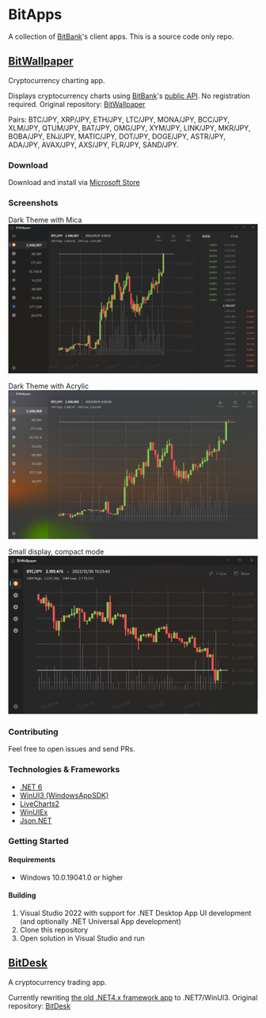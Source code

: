# BitApps

A collection of [BitBank](https://bitbank.cc/)'s client apps. This is a source code only repo.

## [BitWallpaper](https://github.com/torum/BitWallpaper)
Cryptocurrency charting app. 

Displays cryptocurrency charts using [BitBank](https://bitbank.cc/)'s [public API](https://github.com/bitbankinc/bitbank-api-docs). No registration required. Original repository: [BitWallpaper](https://github.com/torum/BitWallpaper)

Pairs: BTC/JPY, XRP/JPY, ETH/JPY, LTC/JPY, MONA/JPY, BCC/JPY, XLM/JPY, QTUM/JPY, BAT/JPY, OMG/JPY, XYM/JPY, LINK/JPY, MKR/JPY, BOBA/JPY, ENJ/JPY, MATIC/JPY, DOT/JPY, DOGE/JPY, ASTR/JPY, ADA/JPY, AVAX/JPY, AXS/JPY, FLR/JPY, SAND/JPY.

### Download
 Download and install via [Microsoft Store](https://apps.microsoft.com/store/detail/bitwallpaper/9NCC3NTG9DP3)
 
### Screenshots

Dark Theme with Mica  
![alt text](https://github.com/torum/BitWallpaper/blob/master/docs/Images/BitWallpaper-screenshot-V2-full.png?raw=true)

Dark Theme with Acrylic 
![alt text](https://github.com/torum/BitWallpaper/blob/master/docs/Images/BitWallpaper-screenshot-V2-full-AcrylicSystemBackdrop.png?raw=true)

Small display, compact mode  
![alt text](https://github.com/torum/BitWallpaper/blob/master/docs/Images/BitWallpaper-screenshot-V2-small.png?raw=true)

### Contributing
Feel free to open issues and send PRs. 

### Technologies & Frameworks
* [.NET 6](https://github.com/dotnet/runtime)  
* [WinUI3 (WindowsAppSDK)](https://github.com/microsoft/WindowsAppSDK)  
* [LiveCharts2](https://github.com/beto-rodriguez/LiveCharts2)  
* [WinUIEx](https://github.com/dotMorten/WinUIEx)
* [Json.NET](https://github.com/JamesNK/Newtonsoft.Json)

### Getting Started

#### Requirements
* Windows 10.0.19041.0 or higher

#### Building
1. Visual Studio 2022 with support for .NET Desktop App UI development (and optionally .NET Universal App development)
2. Clone this repository
3. Open solution in Visual Studio and run


## [BitDesk](https://github.com/torum/BitDesk)
A cryptocurrency trading app. 

Currently rewriting [the old .NET4.x framework app](https://github.com/torum/BitDesk) to .NET7/WinUI3. Original repository: [BitDesk](https://github.com/torum/BitDesk)

